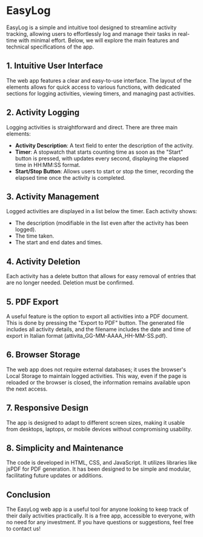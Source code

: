 # EasyLog
EasyLog is a simple and intuitive tool designed to streamline activity tracking, allowing users to effortlessly log and manage their tasks in real-time with minimal effort.
Below, we will explore the main features and technical specifications of the app.

## 1. Intuitive User Interface
The web app features a clear and easy-to-use interface. The layout of the elements allows for quick access to various functions, with dedicated sections for logging activities, viewing timers, and managing past activities.

## 2. Activity Logging
Logging activities is straightforward and direct. There are three main elements:
- **Activity Description**: A text field to enter the description of the activity.
- **Timer**: A stopwatch that starts counting time as soon as the "Start" button is pressed, with updates every second, displaying the elapsed time in HH:MM:SS format.
- **Start/Stop Button**: Allows users to start or stop the timer, recording the elapsed time once the activity is completed.

## 3. Activity Management
Logged activities are displayed in a list below the timer. Each activity shows:
- The description (modifiable in the list even after the activity has been logged).
- The time taken.
- The start and end dates and times.

## 4. Activity Deletion
Each activity has a delete button that allows for easy removal of entries that are no longer needed. Deletion must be confirmed.

## 5. PDF Export
A useful feature is the option to export all activities into a PDF document. This is done by pressing the "Export to PDF" button. The generated file includes all activity details, and the filename includes the date and time of export in Italian format (attivita_GG-MM-AAAA_HH-MM-SS.pdf).

## 6. Browser Storage
The web app does not require external databases; it uses the browser's Local Storage to maintain logged activities. This way, even if the page is reloaded or the browser is closed, the information remains available upon the next access.

## 7. Responsive Design
The app is designed to adapt to different screen sizes, making it usable from desktops, laptops, or mobile devices without compromising usability.

## 8. Simplicity and Maintenance
The code is developed in HTML, CSS, and JavaScript. It utilizes libraries like jsPDF for PDF generation. It has been designed to be simple and modular, facilitating future updates or additions.

## Conclusion
The EasyLog web app is a useful tool for anyone looking to keep track of their daily activities practically. It is a free app, accessible to everyone, with no need for any investment. If you have questions or suggestions, feel free to contact us!
